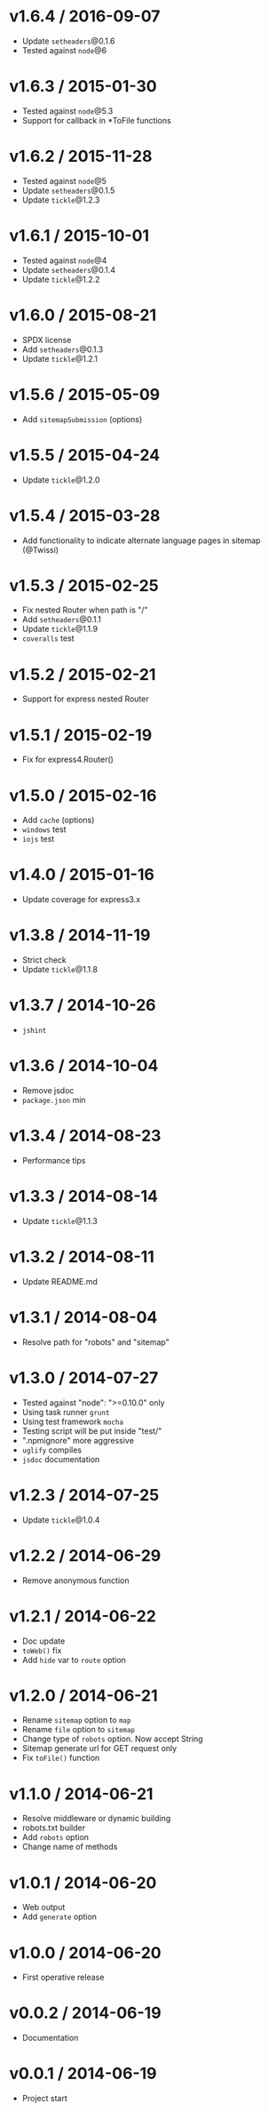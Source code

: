 v1.6.4 / 2016-09-07
==================

  * Update `setheaders`@0.1.6
  * Tested against `node`@6

v1.6.3 / 2015-01-30
==================

  * Tested against `node`@5.3
  * Support for callback in *ToFile functions

v1.6.2 / 2015-11-28
==================

  * Tested against `node`@5
  * Update `setheaders`@0.1.5
  * Update `tickle`@1.2.3

v1.6.1 / 2015-10-01
==================

  * Tested against `node`@4
  * Update `setheaders`@0.1.4
  * Update `tickle`@1.2.2

v1.6.0 / 2015-08-21
==================

  * SPDX license
  * Add `setheaders`@0.1.3
  * Update `tickle`@1.2.1

v1.5.6 / 2015-05-09
==================

  * Add `sitemapSubmission` (options)

v1.5.5 / 2015-04-24
==================

  * Update `tickle`@1.2.0

v1.5.4 / 2015-03-28
==================

  * Add functionality to indicate alternate language pages in sitemap (@Twissi)

v1.5.3 / 2015-02-25
==================

  * Fix nested Router when path is "/"
  * Add `setheaders`@0.1.1
  * Update `tickle`@1.1.9
  * `coveralls` test

v1.5.2 / 2015-02-21
==================

  * Support for express nested Router

v1.5.1 / 2015-02-19
==================

  * Fix for express4.Router()

v1.5.0 / 2015-02-16
==================

  * Add `cache` (options)
  * `windows` test
  * `iojs` test

v1.4.0 / 2015-01-16
==================

  * Update coverage for express3.x

v1.3.8 / 2014-11-19
==================

  * Strict check
  * Update `tickle`@1.1.8

v1.3.7 / 2014-10-26
==================

  * `jshint`

v1.3.6 / 2014-10-04
==================

  * Remove jsdoc
  * `package.json` min

v1.3.4 / 2014-08-23
==================

  * Performance tips

v1.3.3 / 2014-08-14
==================

  * Update `tickle`@1.1.3

v1.3.2 / 2014-08-11
==================

  * Update README.md

v1.3.1 / 2014-08-04
==================

  * Resolve path for "robots" and "sitemap"

v1.3.0 / 2014-07-27
==================

  * Tested against "node": ">=0.10.0" only
  * Using task runner `grunt`
  * Using test framework `mocha`
  * Testing script will be put inside "test/"
  * ".npmignore" more aggressive
  * `uglify` compiles
  * `jsdoc` documentation

v1.2.3 / 2014-07-25
==================

  * Update `tickle`@1.0.4

v1.2.2 / 2014-06-29
==================

  * Remove anonymous function

v1.2.1 / 2014-06-22
==================

  * Doc update
  * `toWeb()` fix
  * Add `hide` var to `route` option

v1.2.0 / 2014-06-21
==================

  * Rename `sitemap` option to `map`
  * Rename `file` option to `sitemap`
  * Change type of `robots` option. Now accept String
  * Sitemap generate url for GET request only
  * Fix `toFile()` function

v1.1.0 / 2014-06-21
==================

  * Resolve middleware or dynamic building
  * robots.txt builder
  * Add `robots` option
  * Change name of methods

v1.0.1 / 2014-06-20
==================

  * Web output
  * Add `generate` option

v1.0.0 / 2014-06-20
==================

  * First operative release

v0.0.2 / 2014-06-19
==================

  * Documentation

v0.0.1 / 2014-06-19
==================

  * Project start
